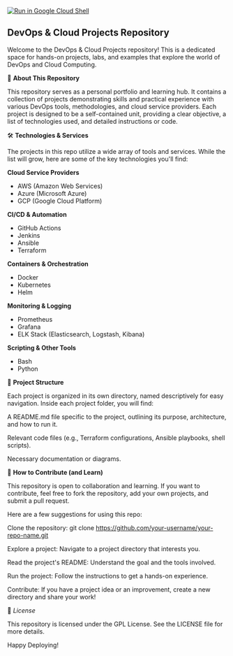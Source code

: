 [![Run in Google Cloud Shell](https://gstatic.com/cloud-devrel/cloudshell/images/cloudshell-button.svg)](https://shell.cloud.google.com/?cloudshell_git_repo=https://github.com/kibablu/cloud-task.git)

## DevOps & Cloud Projects Repository
Welcome to the DevOps & Cloud Projects repository! This is a dedicated space for hands-on projects, labs, and examples that explore the world of DevOps and Cloud Computing.

🚀 **About This Repository**

This repository serves as a personal portfolio and learning hub. It contains a collection of projects demonstrating skills and practical experience with various DevOps tools, methodologies, and cloud service providers. Each project is designed to be a self-contained unit, providing a clear objective, a list of technologies used, and detailed instructions or code.

🛠️ **Technologies & Services**

The projects in this repo utilize a wide array of tools and services. While the list will grow, here are some of the key technologies you'll find:

**Cloud Service Providers**
- AWS (Amazon Web Services)
- Azure (Microsoft Azure)
- GCP (Google Cloud Platform)

**CI/CD & Automation**
- GitHub Actions
- Jenkins
- Ansible
- Terraform

**Containers & Orchestration**
- Docker
- Kubernetes
- Helm

**Monitoring & Logging**
- Prometheus
- Grafana
- ELK Stack (Elasticsearch, Logstash, Kibana)

**Scripting & Other Tools**
- Bash
- Python

📂 **Project Structure**

Each project is organized in its own directory, named descriptively for easy navigation. Inside each project folder, you will find:

A README.md file specific to the project, outlining its purpose, architecture, and how to run it.

Relevant code files (e.g., Terraform configurations, Ansible playbooks, shell scripts).

Necessary documentation or diagrams.

🤝 **How to Contribute (and Learn)**

This repository is open to collaboration and learning. If you want to contribute, feel free to fork the repository, add your own projects, and submit a pull request.

Here are a few suggestions for using this repo:

Clone the repository: git clone https://github.com/your-username/your-repo-name.git

Explore a project: Navigate to a project directory that interests you.

Read the project's README: Understand the goal and the tools involved.

Run the project: Follow the instructions to get a hands-on experience.

Contribute: If you have a project idea or an improvement, create a new directory and share your work!

📄 _License_

This repository is licensed under the GPL License. See the LICENSE file for more details.

Happy Deploying!
